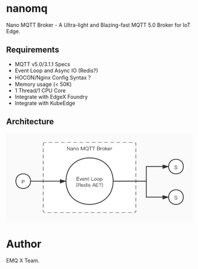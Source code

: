 # nanomq

Nano MQTT Broker - A Ultra-light and Blazing-fast MQTT 5.0 Broker for IoT Edge.

## Requirements

- MQTT v5.0/3.1.1 Specs
- Event Loop and Async IO (Redis?)
- HOCON/Nginx Config Syntax？
- Memory usage (< 50K)
- 1 Thread/1 CPU Core
- Integrate with EdgeX Foundry
- Integrate with KubeEdge

## Architecture

![NanoMQ](docs/NanoMQ.jpeg)

# Author

EMQ X Team.
